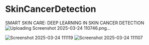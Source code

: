 # SkinCancerDetection
SMART SKIN CARE: DEEP LEARNING IN SKIN CANCER DETECTION
![Uploading Screenshot 2025-03-24 110746.png…]()

![Screenshot 2025-03-24 111119](https://github.com/user-attachments/assets/4deff159-f232-41d7-9620-3d0492d911d4)
![Screenshot 2025-03-24 111107](https://github.com/user-attachments/assets/234c24e6-a759-4257-8317-4824ab6e3790)
